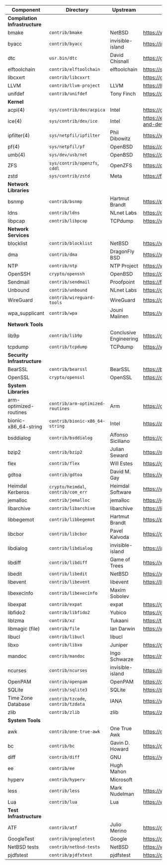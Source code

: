 | Component                      | Directory                           | Upstream               | Homepage                                                                                                                             |
| ------------------------------ | ----------------------------------- | ---------------------- | ------------------------------------------------------------------------------------------------------------------------------------ |
| __Compilation Infrastructure__ |                                     |                        |                                                                                                                                      |
| bmake                          | `contrib/bmake`                     | NetBSD                 | https://www.NetBSD.org                                                                                                               |
| byacc                          | `contrib/byacc`                     | invisible-island       | https://invisible-island.net/byacc/                                                                                                  |
| dtc                            | `usr.bin/dtc`                       | David Chisnall         | https://github.com/davidchisnall/dtc                                                                                                 |
| elftoolchain                   | `contrib/elftoolchain`              | elftoolchain           | https://sourceforge.net/projects/elftoolchain/                                                                                       |
| libcxxrt                       | `contrib/libcxxrt`                  |                        | https://github.com/libcxxrt/libcxxrt                                                                                                 |
| LLVM                           | `contrib/llvm-project`              | LLVM                   | https://llvm.org                                                                                                                     |
| unifdef                        | `contrib/unifdef`                   | Tony Finch             | https://dotat.at/prog/unifdef                                                                                                        |
| __Kernel__                     |                                     |                        |                                                                                                                                      |
| acpi(4)                        | `sys/contrib/dev/acpica`            | Intel                  | https://github.com/acpica/acpica                                                                                                     |
| ice(4)                         | `sys/contrib/dev/ice`               | Intel                  | https://edc.intel.com/content/www/us/en/design/products/ethernet/adapters-and-devices-user-guide/dynamic-device-personalization-ddp/ |
| ipfilter(4)                    | `sys/netpfil/ipfilter`              | Phil Dibowitz          | https://www.phildev.net/ipf/                                                                                                         |
| pf(4)                          | `sys/netpfil/pf`                    | OpenBSD                | https://openbsd.org                                                                                                                  |
| umb(4)                         | `sys/dev/usb/net`                   | OpenBSD                | https://openbsd.org                                                                                                                  |
| ZFS                            | `sys/contrib/openzfs`, `cddl`       | OpenZFS                | https://openzfs.org/wiki/Main\_Page                                                                                                  |
| zstd                           | `sys/contrib/zstd`                  | Meta                   | https://facebook.github.io/zstd/                                                                                                     |
| __Network Libraries__          |                                     |                        |                                                                                                                                      |
| bsnmp                          | `contrib/bsnmp`                     | Hartmut Brandt         | https://people.freebsd.org/~harti/bsnmp/                                                                                             |
| ldns                           | `contrib/ldns`                      | NLnet Labs             | https://github.com/NLnetLabs/ldns                                                                                                    |
| libpcap                        | `contrib/libpcap`                   | TCPdump                | https://www.tcpdump.org                                                                                                              |
| __Network Services__           |                                     |                        |                                                                                                                                      |
| blocklist                      | `contrib/blocklist`                 | NetBSD                 | https://www.NetBSD.org                                                                                                               |
| dma                            | `contrib/dma`                       | DragonFly BSD          | https://www.dragonflybsd.org/handbook/mta/                                                                                           |
| NTP                            | `contrib/ntp`                       | NTP Project            | https://www.ntp.org                                                                                                                  |
| OpenSSH                        | `crypto/openssh`                    | OpenBSD                | https://openssh.com                                                                                                                  |
| Sendmail                       | `contrib/sendmail`                  | Proofpoint             | https://ftp.sendmail.org                                                                                                             |
| Unbound                        | `contrib/unbound`                   | NLnet Labs             | https://github.com/NLnetLabs/unbound                                                                                                 |
| WireGuard                      | `contrib/wireguard-tools`           | WireGuard              | https://git.zx2c4.com/wireguard-tools/                                                                                               |
| wpa\_supplicant                | `contrib/wpa`                       | Jouni Malinen          | https://w1.fi/wpa\_supplicant/                                                                                                       |
| __Network Tools__              |                                     |                        |                                                                                                                                      |
| lib9p                          | `contrib/lib9p`                     | Conclusive Engineering | https://github.com/conclusiveeng/lib9p                                                                                               |
| tcpdump                        | `contrib/tcpdump`                   | TCPdump                | https://www.tcpdump.org                                                                                                              |
| __Security Infrastructure__    |                                     |                        |                                                                                                                                      |
| BearSSL                        | `contrib/bearssl`                   | BearSSL                | https://bearssl.org                                                                                                                  |
| OpenSSL                        | `crypto/openssl`                    | OpenSSL                | https://openssl-library.org                                                                                                          |
| __System Libraries__           |                                     |                        |                                                                                                                                      |
| arm-optimized-routines         | `contrib/arm-optimized-routines`    | Arm                    | https://github.com/ARM-software/optimized-routines                                                                                   |
| bionic-x86\_64-string          | `contrib/bionic-x86_64-string`      | Intel                  | https://android.googlesource.com/platform/bionic                                                                                     |
| bsddialog                      | `contrib/bsddialog`                 | Alfonso Siciliano      | https://gitlab.com/alfix/bsddialog                                                                                                   |
| bzip2                          | `contrib/bzip2`                     | Julian Seward          | https://sourceware.org/bzip2/                                                                                                        |
| flex                           | `contrib/flex`                      | Will Estes             | https://github.com/westes/flex                                                                                                       |
| gdtoa                          | `contrib/gdtoa`                     | David M. Gay           | https://www.netlib.org/fp/                                                                                                           |
| Heimdal Kerberos               | `crypto/heimdal`, `contrib/com_err` | Heimdal Software       | https://www.heimdal.software                                                                                                         |
| jemalloc                       | `contrib/jemalloc`                  | jemalloc               | https://jemalloc.net                                                                                                                 |
| libarchive                     | `contrib/libarchive`                | libarchive             | https://libarchive.org                                                                                                               |
| libbegemot                     | `contrib/libbegemot`                | Hartmut Brandt         | https://people.freebsd.org/~harti/libbegemot/                                                                                        |
| libcbor                        | `contrib/libcbor`                   | Pavel Kalvoda          | https://github.com/PJK/libcbor                                                                                                       |
| libdialog                      | `contrib/libdialog`                 | invisible-island       | https://invisible-island.net/dialog/                                                                                                 |
| libdiff                        | `contrib/libdiff`                   | Game of Trees          | https://www.gameoftrees.org                                                                                                          |
| libedit                        | `contrib/libedit`                   | NetBSD                 | https://www.NetBSD.org                                                                                                               |
| libevent                       | `contrib/libevent`                  | libevent               | https://libevent.org                                                                                                                 |
| libexecinfo                    | `contrib/libexecinfo`               | Maxim Sobolev          |                                                                                                                                      |
| libexpat                       | `contrib/expat`                     | expat                  | https://github.com/libexpat/libexpat                                                                                                 |
| libfido2                       | `contrib/libfido2`                  | Yubico                 | https://github.com/Yubico/libfido2                                                                                                   |
| liblzma                        | `contrib/xz`                        | Tukaani                | https://tukaani.org/xz/                                                                                                              |
| libmagic (file)                | `contrib/file`                      | Ian Darwin             | https://www.darwinsys.com/file/                                                                                                      |
| libucl                         | `contrib/libucl`                    | libucl                 |                                                                                                                                      |
| libxo                          | `contrib/libxo`                     | Juniper                | https://github.com/Juniper/libxo                                                                                                     |
| mandoc                         | `contrib/mandoc`                    | Ingo Schwarze          | https://mandoc.bsd.lv                                                                                                                |
| ncurses                        | `contrib/ncurses`                   | invisible-island       | https://invisible-island.net/ncurses/                                                                                                |
| OpenPAM                        | `contrib/openpam`                   | OpenPAM                | https://openpam.org                                                                                                                  |
| SQLite                         | `contrib/sqlite3`                   | SQLite                 | https://sqlite.org/src                                                                                                               |
| Time Zone Database             | `contrib/tzcode`, `contrib/tzdata`  | IANA                   | https://www.iana.org/time-zones                                                                                                      |
| zlib                           | `contrib/zlib`                      | zlib                   | https://zlib.net                                                                                                                     |
| __System Tools__               |                                     |                        |                                                                                                                                      |
| awk                            | `contrib/one-true-awk`              | One True Awk           | https://github.com/onetrueawk/awk                                                                                                    |
| bc                             | `contrib/bc`                        | Gavin D. Howard        | https://gavinhoward.com/tag/bc/                                                                                                      |
| diff                           | `contrib/diff`                      | GNU                    | https://www.gnu.org/software/diffutils/                                                                                              |
| ee                             | `contrib/ee`                        | Hugh Mahon             |                                                                                                                                      |
| hyperv                         | `contrib/hyperv`                    | Microsoft              |                                                                                                                                      |
| less                           | `contrib/less`                      | Mark Nudelman          | https://www.greenwoodsoftware.com/less/                                                                                              |
| Lua                            | `contrib/lua`                       | Lua                    | https://www.lua.org                                                                                                                  |
| __Test Infrastructure__        |                                     |                        |                                                                                                                                      |
| ATF                            | `contrib/atf`                       | Julio Merino           | https://github.com/jmmv/atf                                                                                                          |
| GoogleTest                     | `contrib/googletest`                | Google                 | https://google.github.io/googletest/                                                                                                 |
| NetBSD tests                   | `contrib/netbsd-tests`              | NetBSD                 | https://www.NetBSD.org                                                                                                               |
| pjdfstest                      | `contrib/pjdfstest`                 | pjdfstest              | https://github.com/pjd/pjdfstest                                                                                                     |
